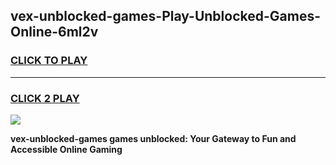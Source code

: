 
## vex-unblocked-games-Play-Unblocked-Games-Online-6ml2v
<h3>
<a href="https://premium76.site?title=vex-unblocked-games&ref=25A">CLICK TO PLAY</a></h3>
<hr>

<h3>
<a href="https://premium76.site?title=vex-unblocked-games&ref=25A">CLICK 2 PLAY</a>
  
</h3>

<a href="https://premium76.site?title=vex-unblocked-games&ref=25A"><img src="https://clearcache.store/games.png"></a>


**vex-unblocked-games games unblocked: Your Gateway to Fun and Accessible Online Gaming**
